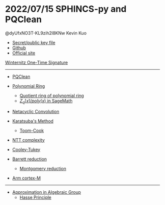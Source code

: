 # 2022/07/15 SPHINCS-py and PQClean
@dyUfxNO3T-KL9zih2l8KNw Kevin Kuo

- [Secret/public key file](https://secrethub.io/docs/guides/key-files/)
- [Github](https://github.com/joostrijneveld/SPHINCS-256-py)
- [Official site](https://sphincs.org/index.html)

[Winternitz One-Time Signature](https://www.geeksforgeeks.org/winternitz-one-time-signature-scheme/)

---

- [PQClean](https://github.com/PQClean/PQClean)
- [Polynomial Ring](https://en.wikipedia.org/wiki/Polynomial_ring)
    - [Quotient ring of polynomial ring](https://sites.millersville.edu/bikenaga/abstract-algebra-1/quotient-rings-of-polynomial-rings/quotient-rings-of-polynomial-rings.html)
    - [$Z_q[x]/poly(x)$ in SageMath](https://doc.sagemath.org/html/en/reference/polynomial_rings/sage/rings/polynomial/polynomial_quotient_ring.html)
- [Netacyclic Convolution](https://en.wikipedia.org/wiki/Negacyclic_convolution)
- [Karatsuba's Method](https://en.wikipedia.org/wiki/Karatsuba_algorithm)
    - [Toom-Cook](https://zh.wikipedia.org/zh-tw/%E5%9B%BE%E5%A7%86-%E5%BA%93%E5%85%8B%E7%AE%97%E6%B3%95)

- [NTT complexity](https://pdfs.semanticscholar.org/e000/fa109f1b2a6a3e52e04462bac4b7d58140c9.pdf) 

- [Cooley-Tukey](https://zh.m.wikipedia.org/zh-tw/%E5%BA%93%E5%88%A9%EF%BC%8D%E5%9B%BE%E5%9F%BA%E5%BF%AB%E9%80%9F%E5%82%85%E9%87%8C%E5%8F%B6%E5%8F%98%E6%8D%A2%E7%AE%97%E6%B3%95)
- [Barrett reduction](https://en.wikipedia.org/wiki/Barrett_reduction)
    - [Montgomery reduction](https://en.wikipedia.org/wiki/Montgomery_modular_multiplication)
- [Arm cortex-M](https://zh.m.wikipedia.org/zh-tw/ARM_Cortex-M)

---

- [Approximation in Algebraic Group](https://en.wikipedia.org/wiki/Approximation_in_algebraic_groups)
    - [Hasse Principle](https://en.wikipedia.org/wiki/Hasse_principle)
    

